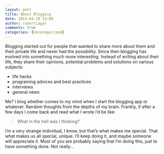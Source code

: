 ```yaml
---
layout: post
title: About Blogging
date: 2013-04-10 23:09
author: robertiagar
comments: true
categories: [Uncategorized]
---
```

<p>Blogging started out for people that wanted to share more about them and their private life and never had the possibility. Since then blogging has evolved into something much more interesting. Instead of writing about their life, they share their opinions, potential problems and solutions on various subjects:</p> <ul> <li>life hacks</li> <li>programing advices and best practices</li> <li>interviews</li> <li>general news</li></ul> <p>Me? I blog whether comes to my mind when I start the blogging app or whatever. Random thoughts from the depths of my brain. Frankly, if after a few days I come back and read what I wrote I’d be like:</p> <blockquote> <p>What in the hell was I thinking?</p></blockquote> <p>I’m a very strange individual, I know, but that’s what makes me special. That what makes us all special, unique. I’ll keep doing it, and maybe someone will appreciate it. Most of you are probably saying that I’m doing this, just to have something done. Not really… </p>
